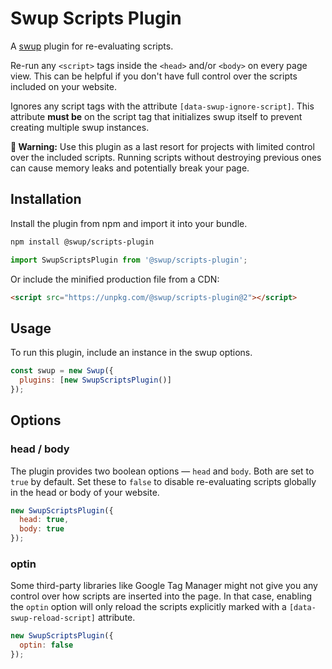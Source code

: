 # Swup Scripts Plugin

A [swup](https://swup.js.org) plugin for re-evaluating scripts.

Re-run any `<script>` tags inside the `<head>` and/or `<body>` on every page view. This can be
helpful if you don't have full control over the scripts included on your website.

Ignores any script tags with the attribute `[data-swup-ignore-script]`. This attribute **must be**
on the script tag that initializes swup itself to prevent creating multiple swup instances.

**🚨 Warning:** Use this plugin as a last resort for projects with limited control over the included
scripts. Running scripts without destroying previous ones can cause memory leaks and potentially
break your page.

## Installation

Install the plugin from npm and import it into your bundle.

```bash
npm install @swup/scripts-plugin
```

```javascript
import SwupScriptsPlugin from '@swup/scripts-plugin';
```

Or include the minified production file from a CDN:

```html
<script src="https://unpkg.com/@swup/scripts-plugin@2"></script>
```

## Usage

To run this plugin, include an instance in the swup options.

```javascript
const swup = new Swup({
  plugins: [new SwupScriptsPlugin()]
});
```

## Options

### head / body

The plugin provides two boolean options — `head` and `body`. Both are set to `true` by default.
Set these to `false` to disable re-evaluating scripts globally in the head or body of your website.

```javascript
new SwupScriptsPlugin({
  head: true,
  body: true
});
```

### optin

Some third-party libraries like Google Tag Manager might not give you any control over how
scripts are inserted into the page. In that case, enabling the `optin` option will only reload the
scripts explicitly marked with a `[data-swup-reload-script]` attribute.

```javascript
new SwupScriptsPlugin({
  optin: false
});
```
